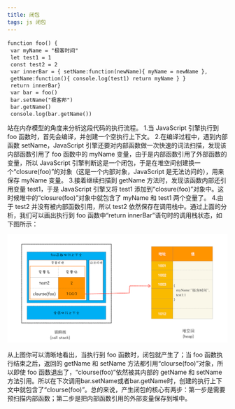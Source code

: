 ```yaml
---
title: 闭包
tags: js 闭包
---
```

 ```
function foo() { 
  var myName = "极客时间" 
  let test1 = 1 
  const test2 = 2 
  var innerBar = { setName:function(newName){ myName = newName }, 
  getName:function(){ console.log(test1) return myName } } 
  return innerBar}
  var bar = foo()
  bar.setName("极客邦")
  bar.getName()
  console.log(bar.getName())
 ```
 >
 站在内存模型的角度来分析这段代码的执行流程。
 1.当 JavaScript 引擎执行到 foo 函数时，首先会编译，并创建一个空执行上下文。
 2.在编译过程中，遇到内部函数 setName，JavaScript 引擎还要对内部函数做一次快速的词法扫描，发现该内部函数引用了 foo 函数中的 myName 变量，由于是内部函数引用了外部函数的变量，所以 JavaScript 引擎判断这是一个闭包，于是在堆空间创建换一个“closure(foo)”的对象（这是一个内部对象，JavaScript 是无法访问的），用来保存 myName 变量。
 3.接着继续扫描到 getName 方法时，发现该函数内部还引用变量 test1，于是 JavaScript 引擎又将 test1 添加到“closure(foo)”对象中。这时候堆中的“closure(foo)”对象中就包含了 myName 和 test1 两个变量了。
 4.由于 test2 并没有被内部函数引用，所以 test2 依然保存在调用栈中。通过上面的分析，我们可以画出执行到 foo 函数中“return innerBar”语句时的调用栈状态，如下图所示：
 
 ![浏览器组成](/assets/images/closure.png)

 >
 从上图你可以清晰地看出，当执行到 foo 函数时，闭包就产生了；当 foo 函数执行结束之后，返回的 getName 和 setName 方法都引用“clourse(foo)”对象，所以即使 foo 函数退出了，“clourse(foo)”依然被其内部的 getName 和 setName 方法引用。所以在下次调用bar.setName或者bar.getName时，创建的执行上下文中就包含了“clourse(foo)”。总的来说，产生闭包的核心有两步：第一步是需要预扫描内部函数；第二步是把内部函数引用的外部变量保存到堆中。